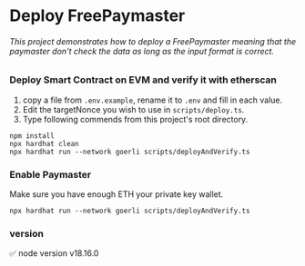 # Deploy FreePaymaster

###### This project demonstrates how to deploy a FreePaymaster meaning that the paymaster don't check the data as long as the input format is correct.

### Deploy Smart Contract on EVM and verify it with etherscan
1. copy a file from `.env.example`, rename it to `.env` and fill in each value.
2. Edit the targetNonce you wish to use in `scripts/deploy.ts`.
3. Type following commends from this project's root directory.
```shell
npm install
npx hardhat clean
npx hardhat run --network goerli scripts/deployAndVerify.ts
```

### Enable Paymaster
Make sure you have enough ETH your private key wallet.
```shell
npx hardhat run --network goerli scripts/deployAndVerify.ts
```

### version
✅ node version v18.16.0